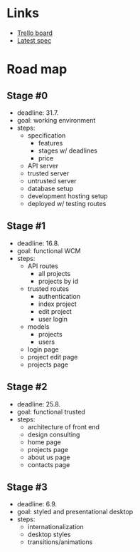 # Links

- [Trello board](https://trello.com/b/uWB8wUgW)
- [Latest spec](./docs/spec/spec.pdf)


# Road map

## Stage #0

- deadline: 31.7.
- goal: working environment
- steps:
  - specification
    - features
    - stages w/ deadlines
    - price
  - API server
  - trusted server
  - untrusted server
  - database setup
  - development hosting setup
  - deployed w/ testing routes


## Stage #1

- deadline: 16.8.
- goal: functional WCM
- steps:
  - API routes
    - all projects
    - projects by id
  - trusted routes
    - authentication
    - index project
    - edit project
    - user login
  - models
    - projects
    - users
  - login page
  - project edit page
  - projects page


## Stage #2

- deadline: 25.8.
- goal: functional trusted
- steps:
  - architecture of front end
  - design consulting
  - home page
  - projects page
  - about us page
  - contacts page

## Stage #3

- deadline: 6.9.
- goal: styled and presentational desktop
- steps:
  - internationalization
  - desktop styles
  - transitions/animations
